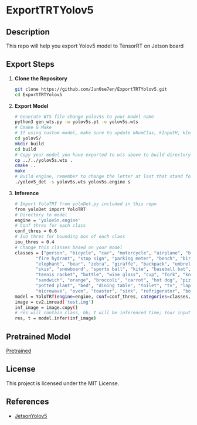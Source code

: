 # ExportTRTYolov5

## Description

This repo will help you export Yolov5 model to TensorRT on Jetson board

## Export Steps

1. **Clone the Repository**

    ```bash
    git clone https://github.com/Jun0se7en/ExportTRTYolov5.git
    cd ExportTRTYolov5
    ```

2. **Export Model**

    ```bash
    # Generate WTS file change yolov5s to your model name
    python3 gen_wts.py -w yolov5s.pt -o yolov5s.wts
    # Cmake & Make 
    # If using custom model, make sure to update kNumClas, kInputH, kInputW to what you have trained in yolov5/src/config.h
    cd yolov5/
    mkdir build
    cd build
    # Copy your model you have exported to wts above to build directory
    cp ../../yolov5s.wts .
    cmake ..
    make
    # Build engine, remember to change the letter at last that stand for nano (n), large (l), small (s), medium (m) of the model you have trained
    ./yolov5_det -s yolov5s.wts yolov5s.engine s
    ```

3. **Inference**

    ```bash
    # Import YoloTRT from yoloDet.py included in this repo
    from yoloDet import YoloTRT
    # Directory to model
    engine = 'yolov5n.engine'
    # Conf thres for each class
    conf_thres = 0.6
    # IoU thres for bounding box of each class
    iou_thres = 0.4
    # Change this classes based on your model
    classes = ["person", "bicycle", "car", "motorcycle", "airplane", "bus", "train", "truck", "boat", "traffic light",
            "fire hydrant", "stop sign", "parking meter", "bench", "bird", "cat", "dog", "horse", "sheep", "cow",
            "elephant", "bear", "zebra", "giraffe", "backpack", "umbrella", "handbag", "tie", "suitcase", "frisbee",
            "skis", "snowboard", "sports ball", "kite", "baseball bat", "baseball glove", "skateboard", "surfboard",
            "tennis racket", "bottle", "wine glass", "cup", "fork", "knife", "spoon", "bowl", "banana", "apple",
            "sandwich", "orange", "broccoli", "carrot", "hot dog", "pizza", "donut", "cake", "chair", "couch",
            "potted plant", "bed", "dining table", "toilet", "tv", "laptop", "mouse", "remote", "keyboard", "cell phone",
            "microwave", "oven", "toaster", "sink", "refrigerator", "book", "clock", "vase", "scissors", "teddy bear",
    model = YoloTRT(engine=engine, conf=conf_thres, categories=classes, iou=iou_thres, debugging=True)
    image = cv2.imread('test.img')
    inf_image = image.copy()
    # res will contain class, bb; t will be inferenced time; Your input image will have bb drawn on it so use copy before inference
    res, t = model.infer(inf_image)
    ```

## Pretrained Model

[Pretrained](https://drive.google.com/file/d/1Cg-jAYYiG2T1N0tlNaRi9KnGBbo0oEJm/view?usp=sharing)

## License

This project is licensed under the MIT License.

## References

- [JetsonYolov5](https://github.com/mailrocketsystems/JetsonYolov5)
